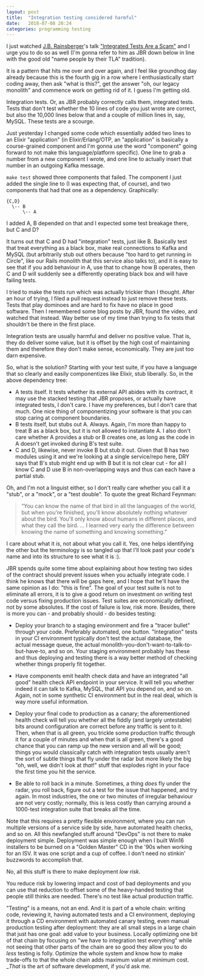 ```yaml
---
layout: post
title:  "Integration testing considered harmful"
date:   2018-07-08 20:24
categories: programming testing
---
```

I just watched [J.B. Rainsberger](https://www.jbrains.ca/)'s talk
["Integrated Tests Are a Scam"](https://vimeo.com/80533536) and I urge you to do so as well (I'm
gonna refer to him as JBR down below in line with the good old "name people by their TLA" tradition).

It is a pattern that hits me over and over again, and I feel like groundhog day already
because this is the fourth gig in a row where I enthusiastically start coding away, then
ask "what is this?", get the answer "oh, our legacy monolith" and commence work on getting
rid of it. I guess I'm getting old.

Integration tests. Or, as JBR probably correctly calls them, integrated tests. Tests that
don't test whether the 10 lines of code you just wrote are correct, but also the 10,000 lines
below that and a couple of million lines in, say, MySQL. These tests are a scourge.

Just yesterday I changed some code which essentially added two lines to an Elixir "application" (in
Elixir/Erlang/OTP, an "application" is basically a course-grained component and I'm gonna use the
word "component" going forward to not make this language/platform specific). One line to grab
a number from a new component I wrote, and one line to actually insert that number in an outgoing
Kafka message.

`make test` showed three components that failed. The component I just added the single line to (I was expecting
that, of course), and two components that had that one as a dependency. Graphically:

```
{C,D}
  \-- B
      \-- A
```

I added A, B depended on that and I expected some test breakage there, but C and D?

It turns out that C and D had "integration" tests, just like B. Basically test that treat everything as
a black box, make real connections to Kafka and MySQL (but arbitrarily stub out others because "too hard
to get running in Circle", like our Rails monolith that this service also talks to), and it is easy to see
that if you add behaviour in A, use that to change how B operates, then C and D will suddenly see a differently
operating black box and will have failing tests.

I tried to make the tests run which was actually trickier than I thought. After an hour of trying, I filed a
pull request instead to just remove these tests. Tests that play dominoes and are hard to fix have no place
in good software. Then I remembered some blog posts by JBR, found the video, and watched that instead. Way
better use of my time than trying to fix tests that shouldn't be there in the first place.

Integration tests are usually harmful and deliver no positive value. That is, they do deliver some value, but
it is offset by the high cost of maintaining them and therefore they don't make sense, economically. They are just
too darn expensive.

So, what is the solution? Starting with your test suite, if you have a language that so clearly and
easily componentizes like Elixir, stub liberally. So, in the above dependency tree:

* A tests itself. It tests whether its external API abides with its contract, it may use the stacked testing
  that JBR proposes, or actually have integrated tests, I don't care. I have my preferences, but I don't
  care that much. One nice thing of componentizing your software is that you can stop caring at component
  boundaries.
* B tests itself, but stubs out A. Always. Again, I'm more than happy to treat B as a black box, but it is
  not allowed to instantiate A. I also don't care whether A provides a stub or B creates one, as long as
  the code in A doesn't get invoked during B's test suite.
* C and D, likewise, never invoke B but stub it out. Given that B has two modules using it and we're looking
  at a single service/repo here, DRY says that B's stub might end up with B but it is not clear cut - for all
  I know C and D use B in non-overlapping ways and thus can each have a partial stub.

Oh, and I'm not a linguist either, so I don't really care whether you call it a "stub", or a "mock", or a
"test double". To quote the great Richard Feynman:

> “You can know the name of that bird in all the languages of the world, but when you're finished, you'll know
> absolutely nothing whatever about the bird. You'll only know about humans in different places, and what they
> call the bird. ... I learned very early the difference between knowing the name of something and knowing something.”

I care about what it _is_, not about what you call it. Yes, one helps identifying the other but the terminology
is so tangled up that I'll look past your code's name and into its structure to see what it is :).

JBR spends quite some time about explaining about how testing two sides of the contract should prevent issues
when you actually integrate code. I think he knows that there will be gaps here, and I hope that he'll have the
same opinion as I do: "this is fine". The goal of your test suite is not to eliminate all errors, it is to
give a good return on investment on writing test code versus fixing production issues. Test suites are economically
defined, not by some absolutes. If the cost of failure is low, risk more. Besides, there is more you can - and
probably should - do besides testing:

* Deploy your branch to a staging environment and fire a "tracer bullet" through your code. Preferably automated, one
  button. "Integration" tests in your CI environment typically don't test the actual database, the actual message queue,
  the actual monolith-you-don't-want-to-talk-to-but-have-to, and so on. Your staging environment probably has these
  and thus deploying and testing there is a way better method of checking whether things properly fit together.

* Have components emit health check data and have an integrated "all good" health check API endpoint in your service. It
  will tell you whether indeed it can talk to Kafka, MySQL, that API you depend on, and so on. Again, not in some
  synthetic CI environment but in the real deal, which is way more useful information.

* Deploy your final code to production as a canary; the aforementioned health check will tell you whether all the
  fiddly (and largely untestable) bits around configuration are correct before any traffic is sent to it. Then, when
  that is all green, you trickle some production traffic through it for a couple of minutes and when that is all green,
  there's a good chance that you can ramp up the new version and all will be good; things you would classically catch
  with integration tests usually aren't the sort of subtle things that fly under the radar but more likely the big
  "oh, well, we didn't look at _that_!" stuff that explodes right in your face the first time you hit the service.

* Be able to roll back in a minute. Sometimes, a thing _does_ fly under the radar, you roll back, figure out a test for
  the issue that happened, and try again. In most industries, the one or two minutes of irregular behaviour are not
  very costly; normally, this is less costly than carrying around a 1000-test integration suite that breaks all the time.

Note that this requires a pretty flexible environment, where you can run multiple versions of a service side by side,
have automated health checks, and so on. All this newfangled stuff around "DevOps" is not there to make deployment
simple. Deployment was simple enough when I built Win16 installers to be burned on a "Golden Master" CD in the '90s
when working for an ISV. It was one script and a cup of coffee. I don't need no stinkin' buzzwords to accomplish that.

No, all this stuff is there to make deployment _low risk_.

You reduce risk by lowering impact and cost of bad deployments and you can use that reduction to offset some of the
heavy-handed testing that people still thinks are needed. There's no test like actual production traffic.

"Testing" is a means, not an end. And it is part of a whole chain: writing code, reviewing it, having automated tests and a CI
environment, deploying it through a CD environment with automated canary testing, even manual production testing after
deployment: they are all small steps in a large chain that just has one goal: add value to your business. Locally optimizing
one bit of that chain by focusing on "we have to integration test everything" while not seeing that other parts of the
chain are so good they allow you to do _less_ testing is folly. Optimize the whole system and know how to make trade-offs
to that the whole chain adds maximum value at minimum cost. __That_ is the art of software development, if you'd ask me.
